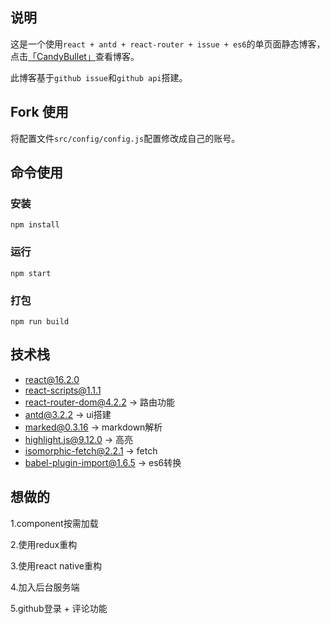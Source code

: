 ## 说明

这是一个使用```react + antd + react-router + issue + es6```的单页面静态博客，点击[「CandyBullet」](https://candybullet.github.io)查看博客。

此博客基于```github issue```和```github api```搭建。

## Fork 使用

将配置文件```src/config/config.js```配置修改成自己的账号。

## 命令使用

### 安装

```
npm install
```

### 运行

```
npm start
```

### 打包

```
npm run build
```

## 技术栈

- react@16.2.0
- react-scripts@1.1.1
- react-router-dom@4.2.2      -> 路由功能
- antd@3.2.2                  -> ui搭建
- marked@0.3.16               -> markdown解析
- highlight.js@9.12.0         -> 高亮
- isomorphic-fetch@2.2.1      -> fetch
- babel-plugin-import@1.6.5   -> es6转换

## 想做的

1.component按需加载

2.使用redux重构

3.使用react native重构

4.加入后台服务端

5.github登录 + 评论功能










